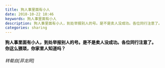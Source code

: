 ```yaml
---
title: 狗人事里面有小人
date: 2018-10-22 18:46
keywords: 狗人事里面有小人
description: 狗人事里面有小人，到处举报别人的号。是不是卖人没成功。各位同行注意了。你这么猥琐，你家里人知道吗？
categories: sharing
---
```

<td class="t_f" id="postmessage_2141259">

<font color="#000000"><strong>狗人事里面有小人，到处举报别人的号。是不是卖人没成功。各位同行注意了。<br/>
你这么猥琐，你家里人知道吗？<img alt="" border="0" onclick="" onmouseover="" smilieid="374" src="static/image/smiley/qq/1.gif"/></strong></font></td>
###### 转载自[菲龙网]